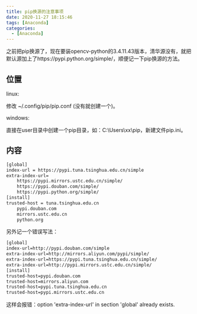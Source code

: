 ```yaml
---
title: pip换源的注意事项
date: 2020-11-27 18:15:46
tags: [Anaconda]
categories: 
  - [Anaconda]
---
```


之前把pip换源了，现在要装opencv-python的3.4.11.43版本，清华源没有，就把默认源加上了https://pypi.python.org/simple/，顺便记一下pip换源的方法。

<!-- more -->

## 位置

linux:

修改 ~/.config/pip/pip.conf (没有就创建一个)。

windows:

直接在user目录中创建一个pip目录，如：C:\Users\xx\pip，新建文件pip.ini。

## 内容

``` bash
[global]
index-url = https://pypi.tuna.tsinghua.edu.cn/simple
extra-index-url=
	https://pypi.mirrors.ustc.edu.cn/simple/
	https://pypi.douban.com/simple/
	https://pypi.python.org/simple/
[install]
trusted-host = tuna.tsinghua.edu.cn
	pypi.douban.com
	mirrors.ustc.edu.cn
	python.org
```

另外记一个错误写法：

``` bash
[global]
index-url=http://pypi.douban.com/simple
extra-index-url=http://mirrors.aliyun.com/pypi/simple/
extra-index-url=https://pypi.tuna.tsinghua.edu.cn/simple/
extra-index-url=http://pypi.mirrors.ustc.edu.cn/simple/
[install]
trusted-host=pypi.douban.com
trusted-host=mirrors.aliyun.com
trusted-host=pypi.tuna.tsinghua.edu.cn
trusted-host=pypi.mirrors.ustc.edu.cn
```

这样会报错：option 'extra-index-url' in section 'global' already exists.